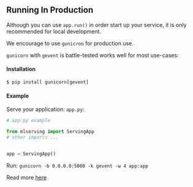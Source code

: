 ## Running In Production
Although you can use `app.run()` in order start up your service, it is only recommended for local development.

We encourage to use `gunicron` for production use.

`gunicorn` with `gevent` is battle-tested works well for most use-cases:

#### Installation
`$ pip install gunicorn[gevent]`

#### Example
Serve your application: `app.py`:
```python
# app.py example

from mlserving import ServingApp
# other imports ...


app = ServingApp()
```

Run: `gunicorn -b 0.0.0.0:5000 -k gevent -w 4 app:app`

Read more [here](https://docs.gunicorn.org/en/stable/index.html)
